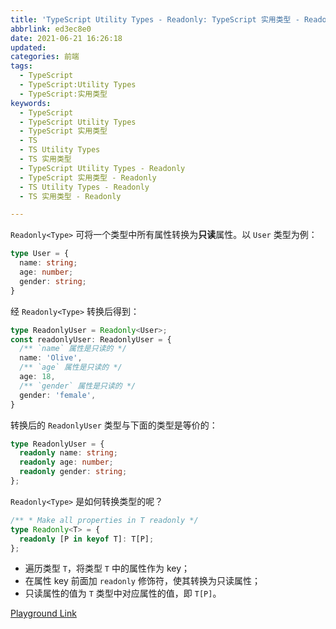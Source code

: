 ```yaml
---
title: 'TypeScript Utility Types - Readonly: TypeScript 实用类型 - Readonly'
abbrlink: ed3ec8e0
date: 2021-06-21 16:26:18
updated:
categories: 前端
tags:
  - TypeScript
  - TypeScript:Utility Types
  - TypeScript:实用类型
keywords:
  - TypeScript
  - TypeScript Utility Types
  - TypeScript 实用类型
  - TS
  - TS Utility Types
  - TS 实用类型
  - TypeScript Utility Types - Readonly
  - TypeScript 实用类型 - Readonly
  - TS Utility Types - Readonly
  - TS 实用类型 - Readonly

---
```


`Readonly<Type>` 可将一个类型中所有属性转换为**只读**属性。以 `User` 类型为例：

```typescript
type User = {
  name: string;
  age: number;
  gender: string;
}
```

<!-- more -->

经 `Readonly<Type>` 转换后得到：

```typescript
type ReadonlyUser = Readonly<User>;
const readonlyUser: ReadonlyUser = {
  /** `name` 属性是只读的 */
  name: 'Olive',
  /** `age` 属性是只读的 */
  age: 18,
  /** `gender` 属性是只读的 */
  gender: 'female',
}
```

转换后的 `ReadonlyUser` 类型与下面的类型是等价的：

```typescript
type ReadonlyUser = {
  readonly name: string;
  readonly age: number;
  readonly gender: string;
};
```

`Readonly<Type>` 是如何转换类型的呢？

```typescript
/** * Make all properties in T readonly */
type Readonly<T> = {
  readonly [P in keyof T]: T[P];
};
```

- 遍历类型 `T`，将类型 `T` 中的属性作为 key；
- 在属性 key 前面加 `readonly` 修饰符，使其转换为只读属性；
- 只读属性的值为 `T` 类型中对应属性的值，即 `T[P]`。

[Playground Link](https://www.typescriptlang.org/zh/play?#code/C4TwDgpgBAqgzhATlAvFA3gKCjqA7AQwFsIAuKOYRASzwHMBubXAus-AVyICMkncobPABMk5SjXpMAvpkyhIUAEoQCwgPZ4ANiHhJUy1Ru0gAPHsQA+JpgDGmylERHNOi+RVrXuhMjRYBAHoAKmCoAANCEnCoQD0dQHIDQHozQCvlQG-owBC3KGDA5hwo9gByAHktagA3CAKAGlyoELDw1ggYhJSMrJyBJvIARgAOGqDQiKFRRBaktMzs2tGxKAKAMwgiAi1KmtlMQMCoQFPowFmTQB15QFg5QGqIwEFFQA7owBh-wAO1QC45COcvEwsYwFo5bd3MyOJmuLxQBPumdADbxgCNjB6hNKhBKAIAZvs8XG9fJ90oABI0AkOYJQC-CW10giXsY3L4AHT5AwFABSBFsAGsCgwgA)

